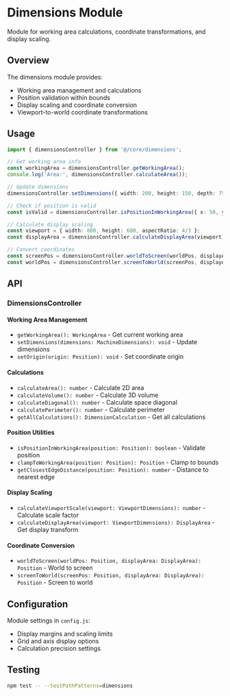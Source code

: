 # Dimensions Module

Module for working area calculations, coordinate transformations, and display scaling.

## Overview

The dimensions module provides:
- Working area management and calculations
- Position validation within bounds  
- Display scaling and coordinate conversion
- Viewport-to-world coordinate transformations

## Usage

```typescript
import { dimensionsController } from '@/core/dimensions';

// Get working area info
const workingArea = dimensionsController.getWorkingArea();
console.log('Area:', dimensionsController.calculateArea());

// Update dimensions
dimensionsController.setDimensions({ width: 200, height: 150, depth: 75 });

// Check if position is valid
const isValid = dimensionsController.isPositionInWorkingArea({ x: 50, y: 50, z: 25 });

// Calculate display scaling
const viewport = { width: 800, height: 600, aspectRatio: 4/3 };
const displayArea = dimensionsController.calculateDisplayArea(viewport);

// Convert coordinates
const screenPos = dimensionsController.worldToScreen(worldPos, displayArea);
const worldPos = dimensionsController.screenToWorld(screenPos, displayArea);
```

## API

### DimensionsController

#### Working Area Management
- `getWorkingArea(): WorkingArea` - Get current working area
- `setDimensions(dimensions: MachineDimensions): void` - Update dimensions
- `setOrigin(origin: Position): void` - Set coordinate origin

#### Calculations
- `calculateArea(): number` - Calculate 2D area
- `calculateVolume(): number` - Calculate 3D volume  
- `calculateDiagonal(): number` - Calculate space diagonal
- `calculatePerimeter(): number` - Calculate perimeter
- `getAllCalculations(): DimensionCalculation` - Get all calculations

#### Position Utilities
- `isPositionInWorkingArea(position: Position): boolean` - Validate position
- `clampToWorkingArea(position: Position): Position` - Clamp to bounds
- `getClosestEdgeDistance(position: Position): number` - Distance to nearest edge

#### Display Scaling
- `calculateViewportScale(viewport: ViewportDimensions): number` - Calculate scale factor
- `calculateDisplayArea(viewport: ViewportDimensions): DisplayArea` - Get display transform

#### Coordinate Conversion
- `worldToScreen(worldPos: Position, displayArea: DisplayArea): Position` - World to screen
- `screenToWorld(screenPos: Position, displayArea: DisplayArea): Position` - Screen to world

## Configuration

Module settings in `config.js`:
- Display margins and scaling limits
- Grid and axis display options
- Calculation precision settings

## Testing

```bash
npm test -- --testPathPatterns=dimensions
```
